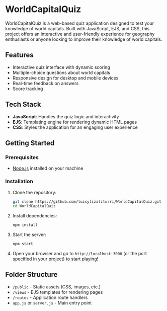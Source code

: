 # WorldCapitalQuiz

WorldCapitalQuiz is a web-based quiz application designed to test your knowledge of world capitals. Built with JavaScript, EJS, and CSS, this project offers an interactive and user-friendly experience for geography enthusiasts or anyone looking to improve their knowledge of world capitals.

## Features

- Interactive quiz interface with dynamic scoring
- Multiple-choice questions about world capitals
- Responsive design for desktop and mobile devices
- Real-time feedback on answers
- Score tracking

## Tech Stack

- **JavaScript**: Handles the quiz logic and interactivity
- **EJS**: Templating engine for rendering dynamic HTML pages
- **CSS**: Styles the application for an engaging user experience

## Getting Started

### Prerequisites

- [Node.js](https://nodejs.org/) installed on your machine

### Installation

1. Clone the repository:
    ```bash
    git clone https://github.com/luisylizaliturri/WorldCapitalQuiz.git
    cd WorldCapitalQuiz
    ```
2. Install dependencies:
    ```bash
    npm install
    ```
3. Start the server:
    ```bash
    npm start
    ```
4. Open your browser and go to `http://localhost:3000` (or the port specified in your project) to start playing!

## Folder Structure

- `/public` - Static assets (CSS, images, etc.)
- `/views` - EJS templates for rendering pages
- `/routes` - Application route handlers
- `app.js` or `server.js` - Main entry point
